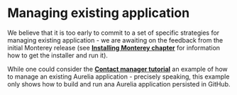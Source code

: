 # Managing existing application

We believe that it is too early to commit to a set of specific strategies for managing existing application - we are awaiting on the feedback from the initial Monterey release (see **[Installing Monterey chapter](../installing_monterey.html)** for information how to get the installer and run it).

While one could consider the **[Contact manager tutorial](./creating_new_application/contact_manager_tutorial.html)** an example of how to manage an existing Aurelia application - precisely speaking, this example only shows how to build and run ana Aurelia application persisted in GitHub.

